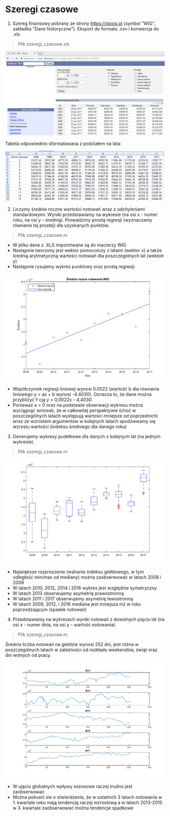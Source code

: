 # Szeregi czasowe

1. Szereg finansowy pobrany ze strony https://stooq.pl (symbol "WIG", zakładka "Dane historyczne"). Eksport do formatu .csv i konwercja do .xls

> Plik szeregi_czasowe.xls

<img src="01a.png" />

Tabela odpowiednio sformatowana z podziałem na lata:

<img src="01b.png" />

2. Liczymy średnie roczne wartości notowań wraz z odchyleniami standardowymi. Wyniki przedstawiamy na wykresie (na osi x - numer roku, na osi y – średnią). Prowadzimy
prostą regresji (wyznaczamy równanie tej prostej) dla uzyskanych punktów.

> Plik szeregi_czasowe.m
- W pliku dane z .XLS imporotwane są do macierzy WIG
- Następnie tworzony jest wektor pomocniczy z latami (wektor x) a także średnią arytmetyczną wartości notowań dla poszczególnych lat (wektotr y)
- Następnie rysujemy wykres punktowy oraz prostą regresji:

<img src="02.png" />

- Współczynnik regresji liniowej wynosi 0.0022 (wartość b dla równania liniowego y = ax + b wynosi -4.4030). Oznacza to, że dane można przybliżyć f-cją y = 0,0022x – 4,4030
- Ponieważ a > 0 oraz na podstawie obserwacji wykresu można wyciągnąć wniosek, że w całkowitej perspektywie (choć w poszczególnych latach występują wartości mniejsze od
poprzednich) wraz ze wzrostem argumentów w kolejnych latach spodziewamy się wzrostu wartości (indeksu średniego dla danego roku)

3. Generujemy wykresy pudełkowe dla danych z kolejnych lat (na jednym wykresie).

> Plik szeregi_czasowe.m

<img src="03.png" />

- Największe rozproszenie (wahania indeksu giełdowego, w tym odległość min/max od mediany) można zaobserwować w latach 2008 i 2009
- W latach 2010, 2012, 2014 i 2016 wykres jest względnie symetryczny
- W latach 2013 obserwujemy asymetrię prawostronną
- W latach 2011 i 2017 obserwujemy asymetrię lewostronną
- W latach 2009, 2012, i 2016 mediana jest mniejsza niż w roku poprzedzającym (spadek notowań)

4. Przedstawiamy na wykresach wyniki notowań z dowolnych pięciu lat (na osi x - numer dnia, na osi y – wartość notowania).

> Plik szeregi_czasowe.m

Średnia liczba notowań na giełdzie wynosi 252 dni, jest różna w poszczególnych latach w zależności od rozkładu weekendów, świąt oraz dni wolnych od pracy.

<img src="04.png" />

- W ujęciu globalnych wpływy sezonowe raczej trudno jest zaobserwować
- Można pokusić sie o stwierdzenie, że w ostatnich 3 latach notowania w 1. kwartale roku mają tendencję raczej wzrostową a w latach 2013-2015 w 3. kwartale zaobserwować można tendencje spadkowe